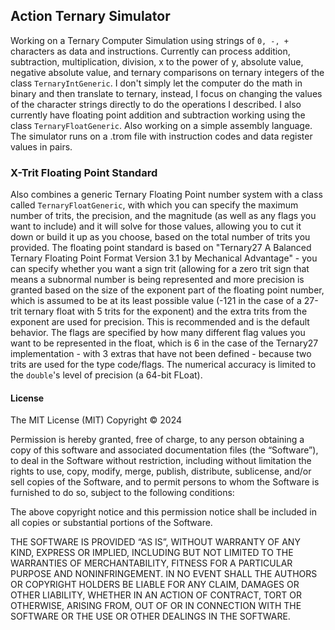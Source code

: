 ## Action Ternary Simulator ##
Working on a Ternary Computer Simulation using strings of ```0, -, +``` characters as data and instructions.
Currently can process addition, subtraction, multiplication, division, x to the power of y, absolute value, negative absolute value, and ternary comparisons on ternary integers of the class ```TernaryIntGeneric```.
I don't simply let the computer do the math in binary and then translate to ternary, instead, I focus on changing the values of the character strings directly to do the operations I described. I also currently have floating point addition and subtraction working using the class ```TernaryFloatGeneric```. Also working on a simple assembly language. The simulator runs on a .trom file with instruction codes and data register values in pairs.

### X-Trit Floating Point Standard ###
Also combines a generic Ternary Floating Point number system with a class called ```TernaryFloatGeneric```, with which you can specify the maximum number of trits, the precision, and the magnitude 
(as well as any flags you want to include) and it will solve for those values, allowing you to cut it down or build it up as you choose, based on the total number of trits you provided. The floating point 
standard is based on "Ternary27 A Balanced Ternary Floating Point Format Version 3.1 by Mechanical Advantage" - you can specify whether you want a sign trit (allowing for a zero trit sign that means a 
subnormal number is being represented and more precision is granted based on the size of the exponent part of the floating point number, which is assumed to be at its least possible value (-121 in 
the case of a 27-trit ternary float with 5 trits for the exponent) and the extra trits from the exponent are used for precision. This is recommended and is the default behavior. The flags are specified by how many different flag values you want to be represented in the float, which is 6 in the case of the Ternary27 implementation - with 3 extras that have not been defined - because two trits are used for the type code/flags. 
The numerical accuracy is limited to the `double`'s level of precision (a 64-bit FLoat).

#### License ####
The MIT License (MIT)
Copyright © 2024 <copyright Jacob Jackson>

Permission is hereby granted, free of charge, to any person obtaining a copy of this software and associated documentation files (the “Software”), to deal in the Software without restriction, including without limitation the rights to use, copy, modify, merge, publish, distribute, sublicense, and/or sell copies of the Software, and to permit persons to whom the Software is furnished to do so, subject to the following conditions:

The above copyright notice and this permission notice shall be included in all copies or substantial portions of the Software.

THE SOFTWARE IS PROVIDED “AS IS”, WITHOUT WARRANTY OF ANY KIND, EXPRESS OR IMPLIED, INCLUDING BUT NOT LIMITED TO THE WARRANTIES OF MERCHANTABILITY, FITNESS FOR A PARTICULAR PURPOSE AND NONINFRINGEMENT. IN NO EVENT SHALL THE AUTHORS OR COPYRIGHT HOLDERS BE LIABLE FOR ANY CLAIM, DAMAGES OR OTHER LIABILITY, WHETHER IN AN ACTION OF CONTRACT, TORT OR OTHERWISE, ARISING FROM, OUT OF OR IN CONNECTION WITH THE SOFTWARE OR THE USE OR OTHER DEALINGS IN THE SOFTWARE.
